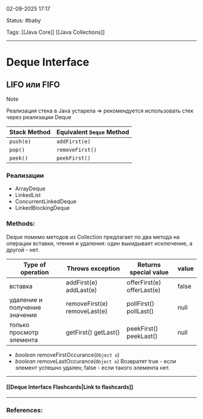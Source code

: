 
02-09-2025 17:17

Status: #baby 

Tags: [[Java Core]] [[Java Collections]]

---
# Deque Interface

## LIFO или FIFO

>[!note]
>Реализация стека в Java устарела => рекомендуется использовать стек через реализации Deque 

| **Stack Method** | **Equivalent `Deque` Method** |
| ---------------- | ----------------------------- |
| `push(e)`        | `addFirst(e)`                 |
| `pop()`          | `removeFirst()`               |
| `peek()`         | `peekFirst()`                 |
### Реализации

- ArrayDeque
- LinkedList
- ConcurrentLinkedDeque
- LinkedBlockingDeque


###  Methods:

Deque помимо методов из Collection предлагает по два метода на операции вставки, чтения и удаления: один выкидывает исключение, а другой - нет.

| Type of operation             | Throws exception                          | Returns special value                      | value |
| ----------------------------- | ----------------------------------------- | ------------------------------------------ | ----- |
| вставка                       | addFirst(e)                   addLast(e)  | offerFirst(e)                 offerLast(e) | false |
| удаление и получение значения | removeFirst(e)          removeLast(e)     | pollFirst()                  pollLast()    | null  |
| только просмотр элемента      | getFirst()                      getLast() | peekFirst()           peekLast()           | null  |

- *boolean*  removeFirstOccurance(`Object o`)
- *boolean*  removeLastOccurance(`Object o`)
	Возвратят true - если элемент успешно удален;
		false - если такого элемента нет.

----
#### [[Deque Interface Flashcards|Link to flashcards]]



---
### References:

